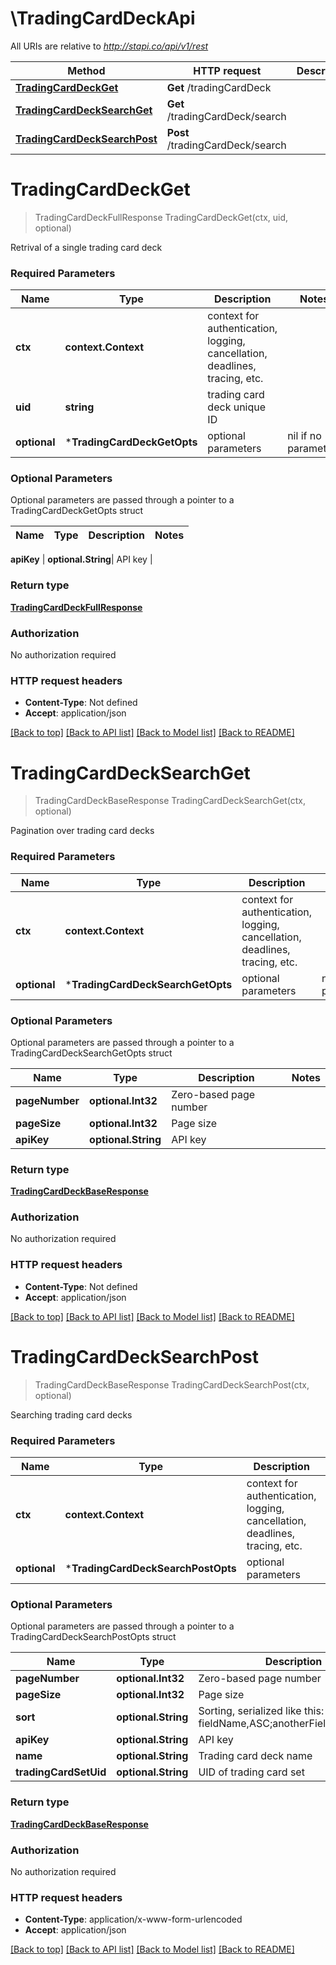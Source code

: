# \TradingCardDeckApi

All URIs are relative to *http://stapi.co/api/v1/rest*

Method | HTTP request | Description
------------- | ------------- | -------------
[**TradingCardDeckGet**](TradingCardDeckApi.md#TradingCardDeckGet) | **Get** /tradingCardDeck | 
[**TradingCardDeckSearchGet**](TradingCardDeckApi.md#TradingCardDeckSearchGet) | **Get** /tradingCardDeck/search | 
[**TradingCardDeckSearchPost**](TradingCardDeckApi.md#TradingCardDeckSearchPost) | **Post** /tradingCardDeck/search | 


# **TradingCardDeckGet**
> TradingCardDeckFullResponse TradingCardDeckGet(ctx, uid, optional)


Retrival of a single trading card deck

### Required Parameters

Name | Type | Description  | Notes
------------- | ------------- | ------------- | -------------
 **ctx** | **context.Context** | context for authentication, logging, cancellation, deadlines, tracing, etc.
  **uid** | **string**| trading card deck unique ID | 
 **optional** | ***TradingCardDeckGetOpts** | optional parameters | nil if no parameters

### Optional Parameters
Optional parameters are passed through a pointer to a TradingCardDeckGetOpts struct

Name | Type | Description  | Notes
------------- | ------------- | ------------- | -------------

 **apiKey** | **optional.String**| API key | 

### Return type

[**TradingCardDeckFullResponse**](TradingCardDeckFullResponse.md)

### Authorization

No authorization required

### HTTP request headers

 - **Content-Type**: Not defined
 - **Accept**: application/json

[[Back to top]](#) [[Back to API list]](../README.md#documentation-for-api-endpoints) [[Back to Model list]](../README.md#documentation-for-models) [[Back to README]](../README.md)

# **TradingCardDeckSearchGet**
> TradingCardDeckBaseResponse TradingCardDeckSearchGet(ctx, optional)


Pagination over trading card decks

### Required Parameters

Name | Type | Description  | Notes
------------- | ------------- | ------------- | -------------
 **ctx** | **context.Context** | context for authentication, logging, cancellation, deadlines, tracing, etc.
 **optional** | ***TradingCardDeckSearchGetOpts** | optional parameters | nil if no parameters

### Optional Parameters
Optional parameters are passed through a pointer to a TradingCardDeckSearchGetOpts struct

Name | Type | Description  | Notes
------------- | ------------- | ------------- | -------------
 **pageNumber** | **optional.Int32**| Zero-based page number | 
 **pageSize** | **optional.Int32**| Page size | 
 **apiKey** | **optional.String**| API key | 

### Return type

[**TradingCardDeckBaseResponse**](TradingCardDeckBaseResponse.md)

### Authorization

No authorization required

### HTTP request headers

 - **Content-Type**: Not defined
 - **Accept**: application/json

[[Back to top]](#) [[Back to API list]](../README.md#documentation-for-api-endpoints) [[Back to Model list]](../README.md#documentation-for-models) [[Back to README]](../README.md)

# **TradingCardDeckSearchPost**
> TradingCardDeckBaseResponse TradingCardDeckSearchPost(ctx, optional)


Searching trading card decks

### Required Parameters

Name | Type | Description  | Notes
------------- | ------------- | ------------- | -------------
 **ctx** | **context.Context** | context for authentication, logging, cancellation, deadlines, tracing, etc.
 **optional** | ***TradingCardDeckSearchPostOpts** | optional parameters | nil if no parameters

### Optional Parameters
Optional parameters are passed through a pointer to a TradingCardDeckSearchPostOpts struct

Name | Type | Description  | Notes
------------- | ------------- | ------------- | -------------
 **pageNumber** | **optional.Int32**| Zero-based page number | 
 **pageSize** | **optional.Int32**| Page size | 
 **sort** | **optional.String**| Sorting, serialized like this: fieldName,ASC;anotherFieldName,DESC | 
 **apiKey** | **optional.String**| API key | 
 **name** | **optional.String**| Trading card deck name | 
 **tradingCardSetUid** | **optional.String**| UID of trading card set | 

### Return type

[**TradingCardDeckBaseResponse**](TradingCardDeckBaseResponse.md)

### Authorization

No authorization required

### HTTP request headers

 - **Content-Type**: application/x-www-form-urlencoded
 - **Accept**: application/json

[[Back to top]](#) [[Back to API list]](../README.md#documentation-for-api-endpoints) [[Back to Model list]](../README.md#documentation-for-models) [[Back to README]](../README.md)

